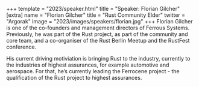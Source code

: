+++
template = "2023/speaker.html"
title = "Speaker: Florian Gilcher"
[extra]
  name = "Florian Gilcher"
  title = "Rust Community Elder"
  twitter = "Argorak"
  image = "2023/images/speakers/florian.jpg"
+++
Florian Gilcher is one of the co-founders and management directors of Ferrous Systems. Previously, he was part of the Rust project, as part of the community and core team, and a co-organiser of the Rust Berlin Meetup and the RustFest conference.

His current driving motiviation is bringing Rust to the industry, currently to the industries of highest assurances, for example automotive and aerospace. For that, he’s currently leading the Ferrocene project - the qualification of the Rust project to highest assurances.